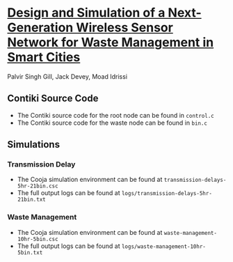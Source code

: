 # [Design and Simulation of a Next-Generation Wireless Sensor Network for Waste Management in Smart Cities](url)

Palvir Singh Gill, Jack Devey, Moad Idrissi

## Contiki Source Code
- The Contiki source code for the root node can be found in `control.c`
- The Contiki source code for the waste node can be found in `bin.c`

## Simulations
### Transmission Delay
- The Cooja simulation environment can be found at `transmission-delays-5hr-21bin.csc`
- The full output logs can be found at `logs/transmission-delays-5hr-21bin.txt`

### Waste Management
- The Cooja simulation environment can be found at `waste-management-10hr-5bin.csc`
- The full output logs can be found at `logs/waste-management-10hr-5bin.txt`
